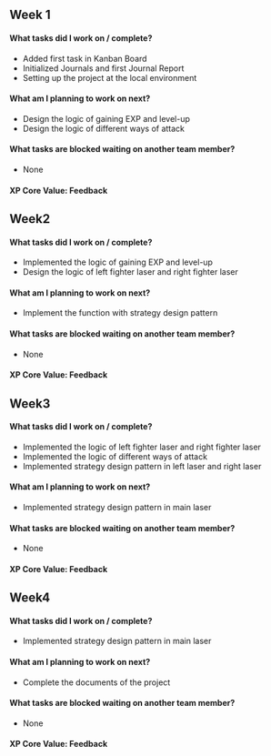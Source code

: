 ## Week 1

#### What tasks did I work on / complete?

- Added first task in Kanban Board
- Initialized Journals and first Journal Report
- Setting up the project at the local environment

#### What am I planning to work on next?

- Design the logic of gaining EXP and level-up
- Design the logic of different ways of attack

#### What tasks are blocked waiting on another team member?

- None

#### XP Core Value: Feedback





## Week2

#### What tasks did I work on / complete?

- Implemented the logic of gaining EXP and level-up
- Design the logic of left fighter laser and right fighter laser

#### What am I planning to work on next?

- Implement the function with strategy design pattern

#### What tasks are blocked waiting on another team member?

- None

#### XP Core Value: Feedback



## Week3

#### What tasks did I work on / complete?

- Implemented the logic of left fighter laser and right fighter laser
- Implemented the logic of different ways of attack
- Implemented strategy design pattern in left laser and right laser

#### What am I planning to work on next?

- Implemented strategy design pattern in main laser

#### What tasks are blocked waiting on another team member?

- None

#### XP Core Value: Feedback



## Week4

#### What tasks did I work on / complete?

- Implemented strategy design pattern in main laser

#### What am I planning to work on next?

- Complete the documents of the project

#### What tasks are blocked waiting on another team member?

- None

#### XP Core Value: Feedback

